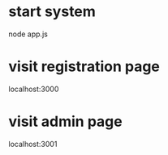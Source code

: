 # start system
node app.js

# visit registration page
localhost:3000

# visit admin page
localhost:3001
